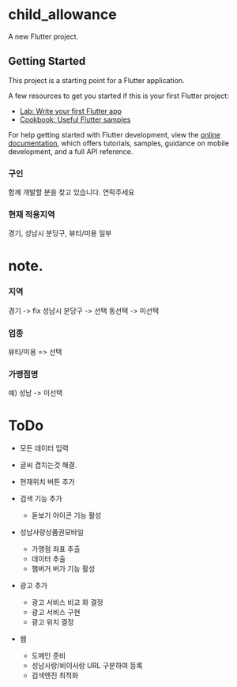 # child_allowance

A new Flutter project.

## Getting Started

This project is a starting point for a Flutter application.

A few resources to get you started if this is your first Flutter project:

- [Lab: Write your first Flutter app](https://docs.flutter.dev/get-started/codelab)
- [Cookbook: Useful Flutter samples](https://docs.flutter.dev/cookbook)

For help getting started with Flutter development, view the
[online documentation](https://docs.flutter.dev/), which offers tutorials,
samples, guidance on mobile development, and a full API reference.




### 구인
함께 개발할 분을 찾고 있습니다. 연락주세요



### 현재 적용지역
경기, 성남시 분당구, 뷰티/미용 일부




# note.
### 지역
경기 -> fix
성남시 분당구 -> 선택
동선택 -> 미선택
### 업종
뷰티/미용 => 선택
### 가맹점명
예) 성남 -> 미선택

# ToDo
* 모든 데이터 입력

* 글씨 겹치는것 해결. 
* 현재위치 버튼 추가

* 검색 기능 추가
  * 돋보기 아이콘 기능 활성

* 성남사랑상품권모바일
  * 가맹점 좌표 추출
  * 데이터 추출
  * 햄버거 버가 기능 활성

* 광고 추가
  * 광고 서비스 비교 화 결정
  * 광고 서비스 구현
  * 광고 위치 결정

* 웹
  * 도메인 준비
  * 성남사랑/비이사랑 URL 구분하여 등록
  * 검색엔진 최적화